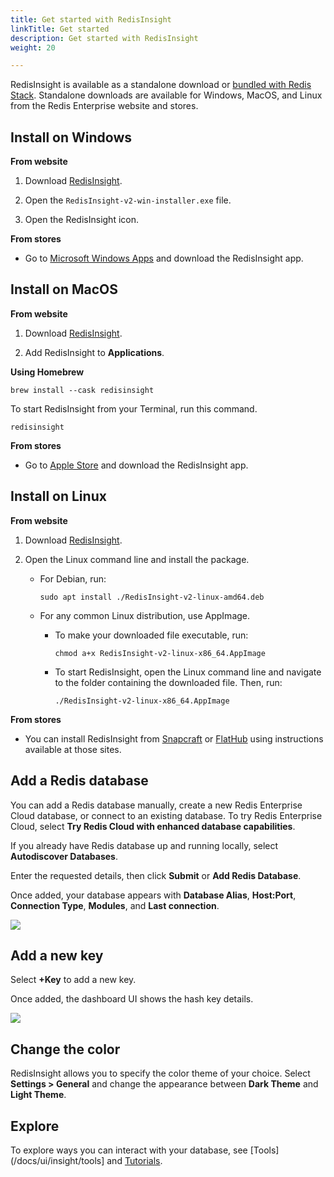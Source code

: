 ```yaml
---
title: Get started with RedisInsight
linkTitle: Get started
description: Get started with RedisInsight
weight: 20

---
```


RedisInsight is available as a standalone download or [bundled with Redis Stack](/docs/stack/get-started/install). 
Standalone downloads are available for Windows, MacOS, and Linux from the Redis Enterprise website and stores.

## Install on Windows

**From website**

1. Download [RedisInsight](https://redis.com/redis-enterprise/redis-insight). 

1. Open the `RedisInsight-v2-win-installer.exe` file.

1. Open the RedisInsight icon.

**From stores**

* Go to [Microsoft Windows Apps](https://apps.microsoft.com/store/detail/redisinsight/XP8K1GHCB0F1R2) and download the RedisInsight app.

## Install on MacOS

**From website**

1. Download [RedisInsight](https://redis.com/redis-enterprise/redis-insight). 

1. Add RedisInsight to **Applications**. 

**Using Homebrew**

```
brew install --cask redisinsight
```

To start RedisInsight from your Terminal, run this command.

```
redisinsight
``` 

**From stores**

* Go to [Apple Store](https://apps.apple.com/us/app/redisinsight/id6446987963) and download the RedisInsight app.


## Install on Linux

**From website**

1. Download [RedisInsight](https://redis.com/redis-enterprise/redis-insight). 

1. Open the Linux command line and install the package. 

   * For Debian, run:

     ```
     sudo apt install ./RedisInsight-v2-linux-amd64.deb
     ```

   * For any common Linux distribution, use AppImage. 
     - To make your downloaded file executable, run:

        ```
        chmod a+x RedisInsight-v2-linux-x86_64.AppImage
        ```

     - To start RedisInsight, open the Linux command line and navigate to the folder containing the downloaded file. Then, run:

       ```
       ./RedisInsight-v2-linux-x86_64.AppImage
       ```

**From stores**

* You can install RedisInsight from [Snapcraft](https://snapcraft.io/redisinsight) or [FlatHub](https://flathub.org/apps/details/com.redis.RedisInsight) using instructions available at those sites.

## Add a Redis database

You can add a Redis database manually, create a new Redis Enterprise Cloud database, or connect to an existing database. To try Redis Enterprise Cloud, select **Try Redis Cloud with enhanced database capabilities**.

If you already have Redis database up and running locally, select **Autodiscover Databases**.

Enter the requested details, then click **Submit** or **Add Redis Database**.

Once added, your database appears with **Database Alias**, **Host:Port**, **Connection Type**, **Modules**, and **Last connection**.

<img src="../images/add_database.png">

## Add a new key

Select **+Key** to add a new key.

Once added, the dashboard UI shows the hash key details.

<img src="../images/add_key.png">

## Change the color

RedisInsight allows you to specify the color theme of your choice. Select **Settings > General** and change the appearance between **Dark Theme** and **Light Theme**.

## Explore

To explore ways you can interact with your database, see [Tools](/docs/ui/insight/tools] and [Tutorials](/docs/ui/insight/tutorials).
